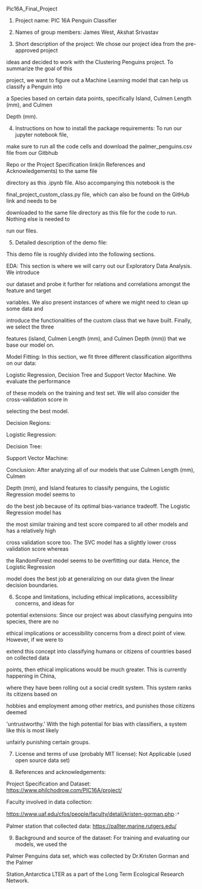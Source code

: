 ﻿
Pic16A_Final_Project

1. Project name: PIC 16A Penguin Classifier

2. Names of group members: James West, Akshat Srivastav


3. Short description of the project: We chose our project idea from the pre-approved project

ideas and decided to work with the Clustering Penguins project. To summarize the goal of this

project, we want to figure out a Machine Learning model that can help us classify a Penguin into

a Species based on certain data points, specifically Island, Culmen Length (mm), and Culmen

Depth (mm).

4. Instructions on how to install the package requirements: To run our jupyter notebook file,

make sure to run all the code cells and download the palmer_penguins.csv file from our Gitbhub

Repo or the Project Specification link(in References and Acknowledgements) to the same file

directory as this .ipynb file. Also accompanying this notebook is the

final_project_custom_class.py file, which can also be found on the GitHub link and needs to be

downloaded to the same file directory as this file for the code to run. Nothing else is needed to

run our files.

5. Detailed description of the demo file:

This demo file is roughly divided into the following sections.

EDA: This section is where we will carry out our Exploratory Data Analysis. We introduce

our dataset and probe it further for relations and correlations amongst the feature and target

variables. We also present instances of where we might need to clean up some data and

introduce the functionalities of the custom class that we have built. Finally, we select the three

features (island, Culmen Length (mm), and Culmen Depth (mm)) that we base our model on.

Model Fitting: In this section, we fit three different classification algorithms on our data:

Logistic Regression, Decision Tree and Support Vector Machine. We evaluate the performance

of these models on the training and test set. We will also consider the cross-validation score in

selecting the best model.

Decision Regions:




Logistic Regression:





Decision Tree:




Support Vector Machine:



Conclusion: After analyzing all of our models that use Culmen Length (mm), Culmen

Depth (mm), and Island features to classify penguins, the Logistic Regression model seems to

do the best job because of its optimal bias-variance tradeoff. The Logistic Regression model has

the most similar training and test score compared to all other models and has a relatively high

cross validation score too. The SVC model has a slightly lower cross validation score whereas

the RandomForest model seems to be overfitting our data. Hence, the Logistic Regression

model does the best job at generalizing on our data given the linear decision boundaries.

6. Scope and limitations, including ethical implications, accessibility concerns, and ideas for

potential extensions: Since our project was about classifying penguins into species, there are no

ethical implications or accessibility concerns from a direct point of view. However, if we were to

extend this concept into classifying humans or citizens of countries based on collected data

points, then ethical implications would be much greater. This is currently happening in China,

where they have been rolling out a social credit system. This system ranks its citizens based on

hobbies and employment among other metrics, and punishes those citizens deemed

'untrustworthy.' With the high potential for bias with classifiers, a system like this is most likely

unfairly punishing certain groups.

7. License and terms of use (probably MIT license): Not Applicable (used open source data set)

8. References and acknowledgements:

Project Specification and Dataset: <https://www.philchodrow.com/PIC16A/project/>

Faculty involved in data collection:

<https://www.uaf.edu/cfos/people/faculty/detail/kristen-gorman.php>ꢀ

Palmer station that collected data: <https://pallter.marine.rutgers.edu/>

9. Background and source of the dataset: For training and evaluating our models, we used the

Palmer Penguins data set, which was collected by Dr.Kristen Gorman and the Palmer

Station,Antarctica LTER as a part of the Long Term Ecological Research Network.

